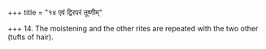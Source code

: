+++
title = "१४ एवं द्विरपरं तूष्णीम्"

+++
14. The moistening and the other rites are repeated with the two other (tufts of hair).
